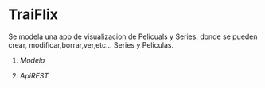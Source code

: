 # TraiFlix

  Se modela una app de visualizacion de Pelicuals y Series, donde se pueden crear, modificar,borrar,ver,etc... Series y Peliculas.
1. *Modelo* 

2. *ApiREST*



